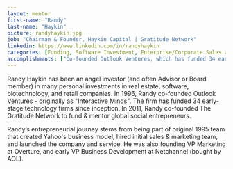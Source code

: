 ```yaml
---
layout: mentor
first-name: "Randy"
last-name: "Haykin"
picture: randyhaykin.jpg
job: "Chairman & Founder, Haykin Capital | Gratitude Network"
linkedin: https://www.linkedin.com/in/randyhaykin
categories: [Funding, Software Investment, Enterprise/Corporate Sales and Marketing, Angel Investment, Venture Capital]
accomplishments: ["Co-founded Outlook Ventures, which has funded 34 early-stage technology firms","Lecturer at UC Berkeley Haas School of Business","Expert in funding and tech startups"]
---
```

Randy Haykin has been an angel investor (and often Advisor or Board member) in many personal investments in real estate, software, biotechnology, and retail companies. In 1996, Randy co-founded Outlook Ventures - originally as "Interactive Minds". The firm has funded 34 early-stage technology firms since inception. In 2011, Randy co-founded The Gratitude Network to fund & mentor global social entrepreneurs.

Randy’s entrepreneurial journey stems from being part of original 1995 team that created Yahoo's business model, hired initial sales & marketing team, and launched the company and service. He was also founding VP Marketing at Overture, and early VP Business Development at Netchannel (bought by AOL).
